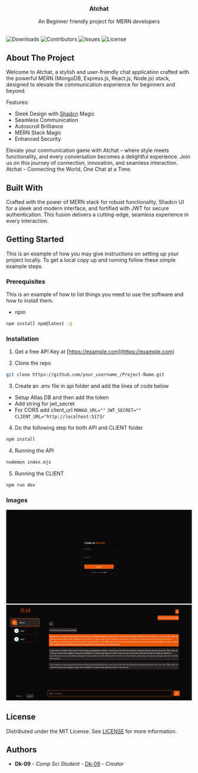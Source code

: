 <br/>
<p align="center">
  <h3 align="center">Atchat</h3>

  <p align="center">
    An Beginner friendly project for MERN developers
    <br/>
    <br/>
  </p>
</p>

![Downloads](https://img.shields.io/github/downloads/Dk-09/Atchat/total) ![Contributors](https://img.shields.io/github/contributors/Dk-09/Atchat?color=dark-green) ![Issues](https://img.shields.io/github/issues/Dk-09/Atchat) ![License](https://img.shields.io/github/license/Dk-09/Atchat) 

## About The Project

Welcome to Atchat, a stylish and user-friendly chat application crafted with the powerful MERN (MongoDB, Express.js, React.js, Node.js) stack, designed to elevate the communication experience for beginners and beyond.

Features:

* Sleek Design with [Shadcn](https://ui.shadcn.com/) Magic
* Seamless Communication
* Autoscroll Brilliance
* MERN Stack Magic
* Enhanced Security

Elevate your communication game with Atchat – where style meets functionality, and every conversation becomes a delightful experience. Join us on this journey of connection, innovation, and seamless interaction. Atchat – Connecting the World, One Chat at a Time.

## Built With

Crafted with the power of MERN stack for robust functionality, Shadcn UI for a sleek and modern interface, and fortified with JWT for secure authentication. This fusion delivers a cutting-edge, seamless experience in every interaction.

## Getting Started

This is an example of how you may give instructions on setting up your project locally.
To get a local copy up and running follow these simple example steps.

### Prerequisites

This is an example of how to list things you need to use the software and how to install them.

* npm

```sh
npm install npm@latest -g
```

### Installation

1. Get a free API Key at [https://example.com](https://example.com)

2. Clone the repo

```sh
git clone https://github.com/your_username_/Project-Name.git
```

3. Create an .env file in api folder and add the lines of code below
- Setup Atlas DB and then add the token 
- Add string for jwt_secret
- For CORS add client_url
`MONGO_URL=""`
`JWT_SECRET=""`
`CLIENT_URL="http://localhost:5173/`

4. Do the following step for both API and CLIENT folder
```sh
npm install
```

4. Running the API

```sh
nodemon index.mjs
```

5. Running the CLIENT

```sh
npm run dev
```
### Images
![image1](https://github.com/Dk-09/Dk-09/blob/main/Atchat/1.png)
![image1](https://github.com/Dk-09/Dk-09/blob/main/Atchat/2.png)

## License

Distributed under the MIT License. See [LICENSE](https://github.com/Dk-09/Atchat/blob/main/LICENSE.md) for more information.

## Authors

* **Dk-09** - *Comp Sci Student* - [Dk-09](https://github.com/Dk-09) - *Creator*
